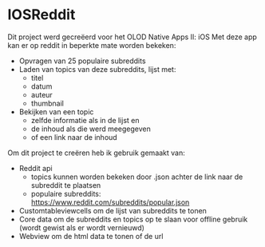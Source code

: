 # IOSReddit
Dit project werd gecreëerd voor het OLOD Native Apps II: iOS
Met deze app kan er op reddit in beperkte mate worden bekeken:
  - Opvragen van 25 populaire subreddits
  - Laden van topics van deze subreddits, lijst met:
    - titel
    - datum
    - auteur
    - thumbnail
  - Bekijken van een topic
    - zelfde informatie als in de lijst en 
    - de inhoud als die werd meegegeven
    - of een link naar de inhoud

Om dit project te creëren heb ik gebruik gemaakt van:
  - Reddit api
    - topics kunnen worden bekeken door .json achter de link naar de subreddit te plaatsen
    - populaire subreddits: https://www.reddit.com/subreddits/popular.json
  - Customtableviewcells om de lijst van subreddits te tonen
  - Core data om de subreddits en topics op te slaan voor offline gebruik (wordt gewist als er wordt vernieuwd)
  - Webview om de html data te tonen of de url

